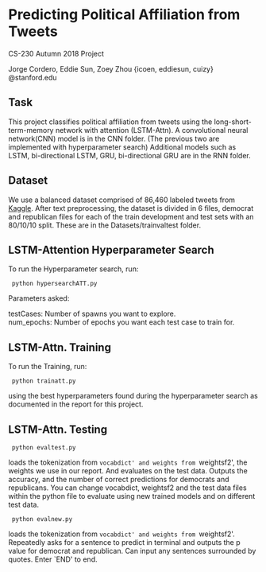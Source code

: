 # Predicting Political Affiliation from Tweets

CS-230 Autumn 2018 Project

Jorge Cordero, Eddie Sun, Zoey Zhou 
{icoen, eddiesun, cuizy} @stanford.edu

<h2>Task</h2>

This project classifies political affiliation from tweets using the long-short-term-memory network with attention (LSTM-Attn).  A convolutional neural network(CNN) model is in the CNN folder.  (The previous two are implemented with hyperparameter search)  Additional models such as LSTM, bi-directional LSTM, GRU, bi-directional GRU are in the RNN folder.

<h2>Dataset</h2>

We use a balanced dataset comprised of 86,460 labeled tweets from [Kaggle](https://www.kaggle.com/kapastor/democratvsrepublicantweets/version/1). After text preprocessing, the dataset is divided in 6 files, democrat and republican files for each of the train development and test sets with an 80/10/10 split.  These are in the Datasets/trainvaltest folder.

<h2>LSTM-Attention Hyperparameter Search</h2>
To run the Hyperparameter search, run:

<code> python hypersearchATT.py </code> 

Parameters asked: 

testCases: Number of spawns you want to explore. <br>
num_epochs: Number of epochs you want each test case to train for.  

<h2>LSTM-Attn. Training</h2>

To run the Training, run:

<code> python trainatt.py </code> 

using the best hyperparameters found during the hyperparameter search as documented in the report for this project.

<h2>LSTM-Attn. Testing</h2>

<code> python evaltest.py  </code> 
  
loads the tokenization from `vocabdict' and weights from `weightsf2', the weights we use in our report.  And evaluates on the test data.  Outputs the accuracy, and the number of correct predictions for democrats and republicans.  You can change vocabdict, weightsf2 and the test data files within the python file to evaluate using new trained models and on different test data.
  
<code> python evalnew.py  </code> 

loads the tokenization from `vocabdict' and weights from `weightsf2'.  Repeatedly asks for a sentence to predict in terminal and outputs the p value for democrat and republican.  Can input any sentences surrounded by quotes.  Enter `END' to end.  
